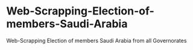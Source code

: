 # Web-Scrapping-Election-of-members-Saudi-Arabia
Web-Scrapping Election of members  Saudi Arabia from all Governorates 
